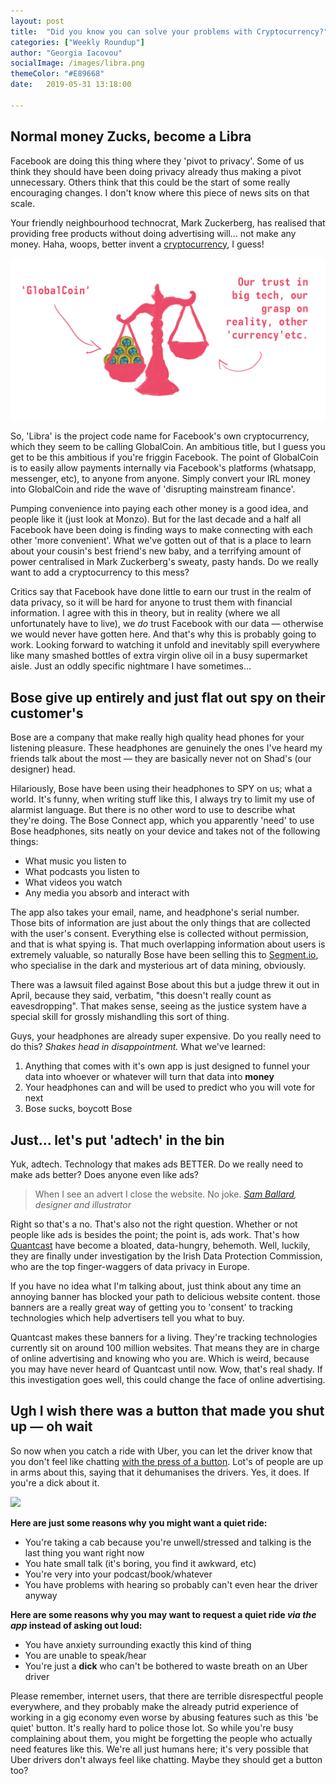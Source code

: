 ```yaml
---
layout: post
title:  "Did you know you can solve your problems with Cryptocurrency?"
categories: ["Weekly Roundup"]
author: "Georgia Iacovou"
socialImage: /images/libra.png
themeColor: "#E89668"
date:   2019-05-31 13:18:00

---
```


## Normal money Zucks, become a Libra

Facebook are doing this thing where they 'pivot to privacy'. Some of us think they should have been doing privacy already thus making a pivot unnecessary. Others think that this could be the start of some really encouraging changes. I don't know where this piece of news sits on that scale. 

Your friendly neighbourhood technocrat, Mark Zuckerberg, has realised that providing free products without doing advertising will... not make any money. Haha, woops, better invent a [cryptocurrency](https://www.bbc.co.uk/news/business-48383460?utm_source=morning_brew), I guess!

![](/images/libra.png)

So, 'Libra' is the project code name for Facebook's own cryptocurrency, which they seem to be calling GlobalCoin. An ambitious title, but I guess you get to be this ambitious if you're friggin Facebook. The point of GlobalCoin is to easily allow payments internally via Facebook's platforms (whatsapp, messenger, etc), to anyone from anyone. Simply convert your IRL money into GlobalCoin and ride the wave of 'disrupting mainstream finance'.

Pumping convenience into paying each other money is a good idea, and people like it (just look at Monzo). But for the last decade and a half all Facebook have been doing  is finding ways to make connecting with each other 'more convenient'. What we've gotten out of that is a place to learn about your cousin's best friend's new baby, and a terrifying amount of power centralised in Mark Zuckerberg's sweaty, pasty hands. Do we really want to add a cryptocurrency to this mess?

Critics say that Facebook have done little to earn our trust in the realm of data privacy, so it will be hard for anyone to trust them with financial information. I agree with this in theory, but in reality (where we all unfortunately have to live), we *do* trust Facebook with our data — otherwise we would never have gotten here. And that's why this is probably going to work. Looking forward to watching it unfold and inevitably spill everywhere like many smashed bottles of extra virgin olive oil in a busy supermarket aisle. Just an oddly specific nightmare I have sometimes...

## Bose give up entirely and just flat out spy on their customer's

Bose are a company that make really high quality head phones for your listening pleasure. These headphones are genuinely the ones I've heard my friends talk about the most — they are basically never not on Shad's (our designer) head.

Hilariously, Bose have been using their headphones to SPY on us; what a world. It's funny, when writing stuff like this, I always try to limit my use of alarmist language. But there is no other word to use to describe what they're doing. The Bose Connect app, which you apparently 'need' to use Bose headphones, sits neatly on your device and takes not of the following things:

- What music you listen to
- What podcasts you listen to
- What videos you watch
- Any media you absorb and interact with

The app also takes your email, name, and headphone's serial number. Those bits of information are just about the only things that are collected with the user's consent. Everything else is collected without permission, and that is what spying is. That much overlapping information about users is extremely valuable, so naturally Bose have been selling this to [Segment.io](http://segment.io), who specialise in the dark and mysterious art of data mining, obviously. 

There was a lawsuit filed against Bose about this but a judge threw it out in April, because they said, verbatim, "this doesn't really count as eavesdropping". That makes sense, seeing as the justice system have a special skill for grossly mishandling this sort of thing.

Guys, your headphones are already super expensive. Do you really need to do this? *Shakes head in disappointment.* What we've learned:

1. Anything that comes with it's own app is just designed to funnel your data into whoever or whatever will turn that data into **money**
2. Your headphones can and will be used to predict who you will vote for next
3. Bose sucks, boycott Bose

## Just... let's put 'adtech' in the bin

Yuk, adtech. Technology that makes ads BETTER. Do we really need to make ads better? Does anyone even like ads?

> When I see an advert I close the website. No joke.
 *[Sam Ballard](https://twitter.com/BaronBlackmore/status/1121427644183195648), designer and illustrator*

Right so that's a no. That's also not the right question. Whether or not people like ads is besides the point; the point is, ads work. That's how [Quantcast](https://www.cpomagazine.com/data-privacy/adtech-giant-quantcast-facing-gdpr-investigation-into-breach-of-privacy) have become a bloated, data-hungry, behemoth. Well, luckily, they are finally under investigation by the Irish Data Protection Commission, who are the top finger-waggers of data privacy in Europe. 

If you have no idea what I'm talking about, just think about any time an annoying banner has blocked your path to delicious website content. those banners are a really great way of getting you to 'consent' to tracking technologies which help advertisers tell you what to buy. 

Quantcast makes these banners for a living. They're tracking technologies currently sit on around 100 million websites. That means they are in charge of online advertising and knowing who you are. Which is weird, because you may have never heard of Quantcast until now. Wow, that's real shady. If this investigation goes well, this could change the face of online advertising.

## Ugh I wish there was a button that made you shut up — oh wait

So now when you catch a ride with Uber, you can let the driver know that you don't feel like chatting [with the press of a button](https://www.engadget.com/2019/05/14/uber-black-quiet-mode-ride-preferences/). Lot's of people are up in arms about this, saying that it dehumanises the drivers. Yes, it does. If you're a dick about it. 

![](https://media.giphy.com/media/ZWbeEcbeo0cKI/source.gif)

**Here are just some reasons why you might want a quiet ride:**

- You're taking a cab because you're unwell/stressed and talking is the last thing you want right now
- You hate small talk (it's boring, you find it awkward, etc)
- You're very into your podcast/book/whatever
- You have problems with hearing so probably can't even hear the driver anyway

**Here are some reasons why you may want to request a quiet ride *via the app* instead of asking out loud:**

- You have anxiety surrounding exactly this kind of thing
- You are unable to speak/hear
- You're just a **dick** who can't be bothered to waste breath on an Uber driver

Please remember, internet users, that there are terrible disrespectful people everywhere, and they probably make the already putrid experience of working in a gig economy even worse by abusing features such as this 'be quiet' button. It's really hard to police those lot. So while you're busy complaining about them, you might be forgetting the people who actually need features like this. We're all just humans here; it's very possible that Uber drivers don't always feel like chatting. Maybe they should get a button too?